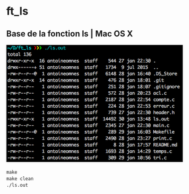 # ft_ls

## Base de la fonction ls | Mac OS X

 ![Exemple ls](https://github.com/aomnes/ft_ls/blob/master/Exemple%20ft_ls.png)
 
 
 `make`<br/>
 `make clean`<br/>
 `./ls.out`<br/>
